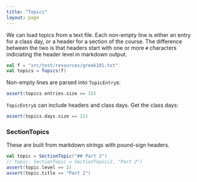 ```yaml
---
title: "Topics"
layout: page
---
```



We can load topics from a text file. Each non-empty line is either an entry for a class day, or a header for a section of the course.  The difference between the two is that headers start with one or more `#` characters indiciating the header level in markdown output.

```scala
val f = "src/test/resources/greek101.txt"
val topics = Topics(f)
```  

Non-empty lines are parsed into `TopicEntry`s:

```scala
assert(topics.entries.size == 15)
```

`TopicEntry`s can include headers and class days.  Get the class days:

```scala
assert(topics.days.size == 12)
```


### SectionTopics

These are built from markdown strings with pound-sign headers.

```scala
val topic = SectionTopic("## Part 2")
// topic: SectionTopic = SectionTopic(2, "Part 2")
assert(topic.level == 2)
assert(topic.title == "Part 2")
```
